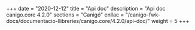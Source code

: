 +++
date        = "2020-12-12"
title       = "Api doc"
description = "Api doc canigo.core 4.2.0"
sections    = "Canigó"
enllac		= "/canigo-fwk-docs/documentacio-llibreries/canigo.core/4.2.0/api-doc/"
weight		= 5
+++
